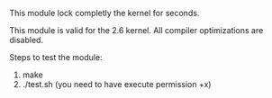 This module lock completly the kernel for seconds.

This module is valid for the 2.6 kernel. 
All compiler optimizations are disabled.

Steps to test the module:
  1. make
  2. ./test.sh (you need to have execute permission +x)
